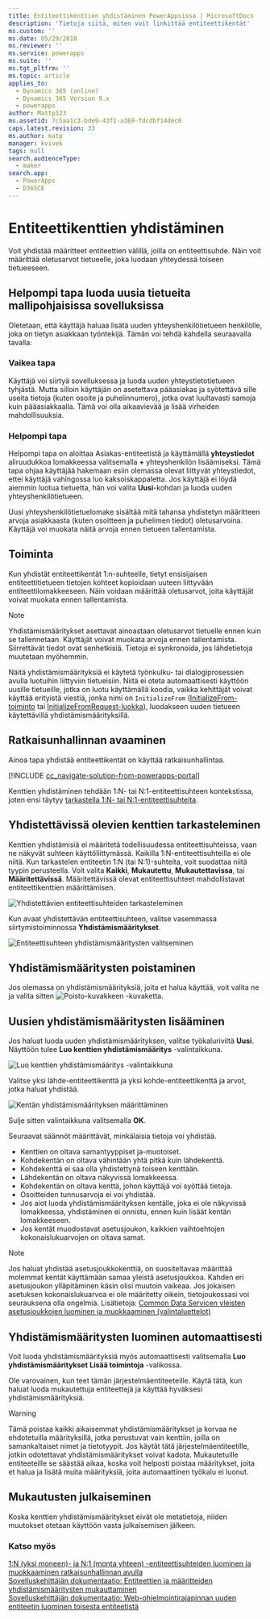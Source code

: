 ```yaml
---
title: Entiteettikenttien yhdistäminen PowerAppsissa | MicrosoftDocs
description: 'Tietoja siitä, miten voit linkittää entiteettikentät'
ms.custom: ''
ms.date: 05/29/2018
ms.reviewer: ''
ms.service: powerapps
ms.suite: ''
ms.tgt_pltfrm: ''
ms.topic: article
applies_to:
  - Dynamics 365 (online)
  - Dynamics 365 Version 9.x
  - powerapps
author: Mattp123
ms.assetid: 7c5aa1c3-bde9-43f1-a369-fdcdbf14dec0
caps.latest.revision: 33
ms.author: matp
manager: kvivek
tags: null
search.audienceType:
  - maker
search.app:
  - PowerApps
  - D365CE
---
```

# <a name="map-entity-fields"></a>Entiteettikenttien yhdistäminen
 
Voit yhdistää määritteet entiteettien välillä, joilla on entiteettisuhde. Näin voit määrittää oletusarvot tietueelle, joka luodaan yhteydessä toiseen tietueeseen. 

## <a name="easier-way-to-create-new-records-in-model-driven-apps"></a>Helpompi tapa luoda uusia tietueita mallipohjaisissa sovelluksissa

Oletetaan, että käyttäjä haluaa lisätä uuden yhteyshenkilötietueen henkilölle, joka on tietyn asiakkaan työntekijä. Tämän voi tehdä kahdella seuraavalla tavalla:  
  
### <a name="the-hard-way"></a>Vaikea tapa

Käyttäjä voi siirtyä sovelluksessa ja luoda uuden yhteystietotietueen tyhjästä. Mutta silloin käyttäjän on asetettava pääasiakas ja syötettävä sille useita tietoja (kuten osoite ja puhelinnumero), jotka ovat luultavasti samoja kuin pääasiakkaalla. Tämä voi olla aikaavievää ja lisää virheiden mahdollisuuksia.  
  
### <a name="the-easier-way"></a>Helpompi tapa

Helpompi tapa on aloittaa Asiakas-entiteetistä ja käyttämällä **yhteystiedot** aliruudukkoa lomakkeessa valitsemalla **+** yhteyshenkilön lisäämiseksi. Tämä tapa ohjaa käyttäjää hakemaan esiin olemassa olevat liittyvät yhteystiedot, ettei käyttäjä vahingossa luo kaksoiskappaletta. Jos käyttäjä ei löydä aiemmin luotua tietuetta, hän voi valita **Uusi**-kohdan ja luoda uuden yhteyshenkilötietueen. 

Uusi yhteyshenkilötietuelomake sisältää mitä tahansa yhdistetyn määritteen arvoja asiakkaasta (kuten osoitteen ja puhelimen tiedot) oletusarvoina. Käyttäjä voi muokata näitä arvoja ennen tietueen tallentamista.

## <a name="how-this-works"></a>Toiminta

Kun yhdistät entiteettikentät 1:n-suhteelle, tietyt ensisijaisen entiteettitietueen tietojen kohteet kopioidaan uuteen liittyvään entiteettilomakkeeseen. Näin voidaan määrittää oletusarvot, joita käyttäjät voivat muokata ennen tallentamista.
 
  
> [!NOTE]
> Yhdistämismääritykset asettavat ainoastaan oletusarvot tietuelle ennen kuin se tallennetaan. Käyttäjät voivat muokata arvoja ennen tallentamista. Siirrettävät tiedot ovat senhetkisiä. Tietoja ei synkronoida, jos lähdetietoja muutetaan myöhemmin.
>   
> Näitä yhdistämismäärityksiä ei käytetä työnkulku- tai dialogiprosessien avulla luotuihin liittyviin tietueisiin. Niitä ei oteta automaattisesti käyttöön uusille tietueille, jotka on luotu käyttämällä koodia, vaikka kehittäjät voivat käyttää erityistä viestiä, jonka nimi on `InitializeFrom` ([InitializeFrom-toiminto](/dynamics365/customer-engagement/web-api/initializefrom?view=dynamics-ce-odata-9) tai [InitializeFromRequest-luokka](/dotnet/api/microsoft.crm.sdk.messages.initializefromrequest?view=dynamics-general-ce-9)), luodakseen uuden tietueen käytettävillä yhdistämismäärityksillä.  

## <a name="open-solution-explorer"></a>Ratkaisunhallinnan avaaminen

Ainoa tapa yhdistää entiteettikentät on käyttää ratkaisunhallintaa.

[!INCLUDE [cc_navigate-solution-from-powerapps-portal](../../includes/cc_navigate-solution-from-powerapps-portal.md)]
  
Kenttien yhdistäminen tehdään 1:N- tai N:1-entiteettisuhteen kontekstissa, joten ensi täytyy [tarkastella 1:N- tai N:1-entiteettisuhteita](create-edit-1n-relationships-solution-explorer.md#view-entity-relationships).

## <a name="view-mappable-fields"></a>Yhdistettävissä olevien kenttien tarkasteleminen

Kenttien yhdistämisiä ei määritetä todellisuudessa entiteettisuhteissa, vaan ne näkyvät suhteen käyttöliittymässä. Kaikilla 1:N-entiteettisuhteilla ei ole niitä. Kun tarkastelen entiteetin 1:N (tai N:1)-suhteita, voit suodattaa niitä tyypin perusteella. Voit valita **Kaikki**, **Mukautettu**, **Mukautettavissa**, tai **Määritettävissä**. Määritettävissä olevat entiteettisuhteet mahdollistavat entiteettikenttien määrittämisen. 

![Yhdistettävien entiteettisuhteiden tarkasteleminen](media/mappable-entity-relationships.png) 

Kun avaat yhdistettävän entiteettisuhteen, valitse vasemmassa siirtymistoiminnossa **Yhdistämismääritykset**.

![Entiteettisuhteen yhdistämismääritysten valitseminen](media/map-entity-fields-ui-solution-explorer.png)

## <a name="delete-mappings"></a>Yhdistämismääritysten poistaminen

Jos olemassa on yhdistämismäärityksiä, joita et halua käyttää, voit valita ne ja valita sitten ![Poisto-kuvakkeen](media/delete.gif) -kuvaketta.

## <a name="add-new-mappings"></a>Uusien yhdistämismääritysten lisääminen

Jos haluat luoda uuden yhdistämismäärityksen, valitse työkaluriviltä **Uusi**. Näyttöön tulee **Luo kenttien yhdistämismääritys** -valintaikkuna.

![Luo kenttien yhdistämismääritys -valintaikkuna](media/create-field-mapping-dialog.png)

Valitse yksi lähde-entiteettikenttä ja yksi kohde-entiteettikenttä ja arvot, jotka haluat yhdistää. 

![Kentän yhdistämismäärityksen määrittäminen](media/configure-field-mapping.png)

Sulje sitten valintaikkuna valitsemalla **OK**.

Seuraavat säännöt määrittävät, minkälaisia tietoja voi yhdistää.  
  
- Kenttien on oltava samantyyppiset ja-muotoiset.  
- Kohdekentän on oltava vähintään yhtä pitkä kuin lähdekenttä.  
- Kohdekenttä ei saa olla yhdistettynä toiseen kenttään.  
- Lähdekentän on oltava näkyvissä lomakkeessa.  
- Kohdekentän on oltava kenttä, johon käyttäjä voi syöttää tietoja.  
- Osoitteiden tunnusarvoja ei voi yhdistää.
- Jos aiot luoda yhdistämismäärityksen kentälle, joka ei ole näkyvissä lomakkeessa, yhdistäminen ei onnistu, ennen kuin lisäät kentän lomakkeeseen.
- Jos kentät muodostavat asetusjoukon, kaikkien vaihtoehtojen kokonaislukuarvojen on oltava samat.  
  
> [!NOTE]
>  Jos haluat yhdistää asetusjoukkokenttiä, on suositeltavaa määrittää molemmat kentät käyttämään samaa yleistä asetusjoukkoa. Kahden eri asetusjoukon ylläpitäminen käsin olisi muutoin vaikeaa. Jos jokaisen asetuksen kokonaislukuarvoa ei ole määritetty oikein, tietojoukossasi voi seurauksena olla ongelmia. Lisätietoja: [Common Data Servicen yleisten asetusjoukkojen luominen ja muokkaaminen (valintaluettelot)](create-edit-global-option-sets.md)  
  
## <a name="automatically-generate-field-mappings"></a>Yhdistämismääritysten luominen automaattisesti  

Voit luoda yhdistämismäärityksiä myös automaattisesti valitsemalla **Luo yhdistämismääritykset** **Lisää toimintoja** -valikossa.

Ole varovainen, kun teet tämän järjestelmäentiteeteille. Käytä tätä, kun haluat luoda mukautettuja entiteettejä ja käyttää hyväksesi yhdistämismäärityksiä. 

> [!WARNING]
> Tämä poistaa kaikki aikaisemmat yhdistämismääritykset ja korvaa ne ehdotetuilla määrityksillä, jotka perustuvat vain kenttiin, joilla on samankaltaiset nimet ja tietotyypit. Jos käytät tätä järjestelmäentiteetille, jotkin odotettavat yhdistämismääritykset voivat kadota. Mukautetuille entiteeteille se säästää aikaa, koska voit helposti poistaa määritykset, joita et halua ja lisätä muita määrityksiä, joita automaattinen työkalu ei luonut.  


## <a name="publish-customizations"></a>Mukautusten julkaiseminen 

Koska kenttien yhdistämismääritykset eivät ole metatietoja, niiden muutokset otetaan käyttöön vasta julkaisemisen jälkeen. 
<!-- TODO Need a general topic about publishing to link to in situations like this -->

### <a name="see-also"></a>Katso myös
[1:N (yksi moneen)- ja N:1 (monta yhteen) -entiteettisuhteiden luominen ja muokkaaminen ratkaisunhallinnan avulla](create-edit-1n-relationships-solution-explorer.md)<br />
[Sovelluskehittäjän dokumentaatio: Entiteettien ja määritteiden yhdistämismääritysten mukauttaminen](/dynamics365/customer-engagement/developer/customize-entity-attribute-mappings)<br />
[Sovelluskehittäjän dokumentaatio: Web-ohjelmointirajapinnan uuden entiteetin luominen toisesta entiteetistä](/dynamics365/customer-engagement/developer/webapi/create-entity-web-api#create-a-new-entity-from-another-entity)
